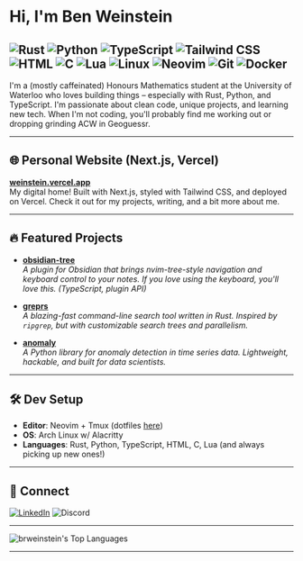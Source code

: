 # Hi, I'm Ben Weinstein

![Rust](https://img.shields.io/badge/-Rust-000?&logo=Rust&logoColor=white) ![Python](https://img.shields.io/badge/-Python-000?&logo=Python) ![TypeScript](https://img.shields.io/badge/-TypeScript-000?&logo=TypeScript&logoColor=white) ![Tailwind CSS](https://img.shields.io/badge/-Tailwind%20CSS-000?&logo=tailwindcss&logoColor=white)
![HTML](https://img.shields.io/badge/-HTML5-000?&logo=HTML5&logoColor=white) ![C](https://img.shields.io/badge/-C-000?&logo=C&logoColor=white) ![Lua](https://img.shields.io/badge/-Lua-000?&logo=lua&logoColor=white) ![Linux](https://img.shields.io/badge/-Linux-000?&logo=linux)
![Neovim](https://img.shields.io/badge/-Neovim-000?&logo=neovim) ![Git](https://img.shields.io/badge/-Git-000?&logo=git&logoColor=white) ![Docker](https://img.shields.io/badge/-Docker-000?&logo=docker&logoColor=white)
---

I'm a (mostly caffeinated) Honours Mathematics student at the University of Waterloo who loves building things – especially with Rust, Python, and TypeScript. I'm passionate about clean code, unique projects, and learning new tech. When I'm not coding, you'll probably find me working out or dropping grinding ACW in Geoguessr.

---

## 🌐 Personal Website (Next.js, Vercel)

[**weinstein.vercel.app**](https://weinstein.vercel.app)  
My digital home! Built with Next.js, styled with Tailwind CSS, and deployed on Vercel. Check it out for my projects, writing, and a bit more about me.

---

## 🔥 Featured Projects

- [**obsidian-tree**](https://github.com/brweinstein/obsidian-tree)  
  *A plugin for Obsidian that brings nvim-tree-style navigation and keyboard control to your notes. If you love using the keyboard, you'll love this. (TypeScript, plugin API)*

- [**greprs**](https://github.com/brweinstein/greprs)  
  *A blazing-fast command-line search tool written in Rust. Inspired by `ripgrep`, but with customizable search trees and parallelism.*

- [**anomaly**](https://github.com/brweinstein/anomaly)  
  *A Python library for anomaly detection in time series data. Lightweight, hackable, and built for data scientists.*

---

## 🛠️ Dev Setup

- **Editor**: Neovim + Tmux (dotfiles [here](https://github.com/brweinstein/dotfiles))
- **OS**: Arch Linux w/ Alacritty
- **Languages**: Rust, Python, TypeScript, HTML, C, Lua (and always picking up new ones!)

---

## 🤝 Connect

[![LinkedIn](https://img.shields.io/badge/LinkedIn-Benjamin%20Weinstein-blue?logo=linkedin&logoColor=white)](https://www.linkedin.com/in/benjamin-weinstein-5a0924287)
![Discord](https://img.shields.io/badge/Discord-bwL3-5865F2?logo=discord&logoColor=white)

---

![brweinstein's Top Languages](https://github-readme-stats.vercel.app/api/top-langs/?username=brweinstein&theme=tokyonight&show_icons=true&hide_border=true)

---
